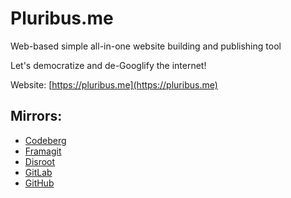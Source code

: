 # Pluribus.me

Web-based simple all-in-one website building and publishing tool

Let's democratize and de-Googlify the internet!

Website: [https://pluribus.me](https://pluribus.me)

## Mirrors:
* [Codeberg](https://codeberg.org/Agora-Pluribus-Technologies/Pluribus.me)
* [Framagit](https://framagit.org/agora-pluribus-technologies/pluribus.me)
* [Disroot](https://git.disroot.org/Agora-Pluribus-Technologies/Pluribus.me)
* [GitLab](https://gitlab.com/agora-pluribus-technologies/Pluribus-me)
* [GitHub](https://github.com/Agora-Pluribus-Technologies/Pluribus.me)